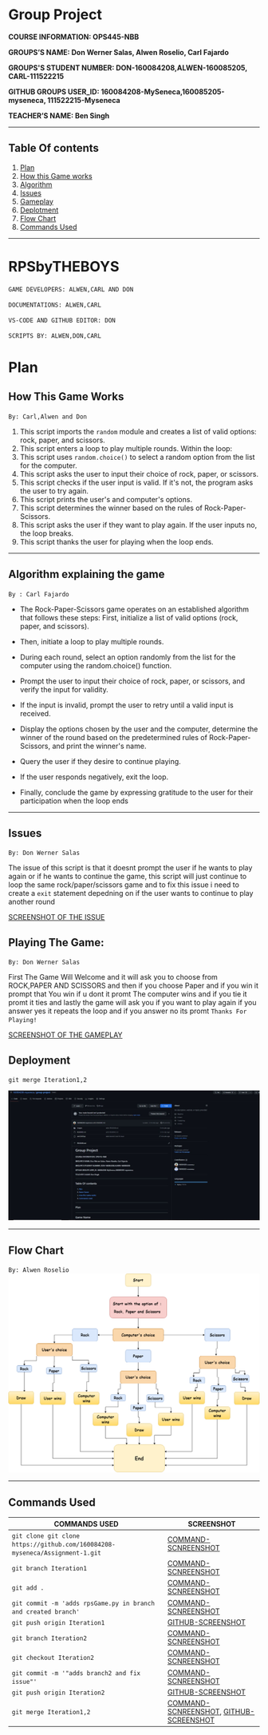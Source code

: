 # Group Project 

 **COURSE INFORMATION: OPS445-NBB**

 **GROUPS’S NAME: Don Werner Salas, Alwen Roselio, Carl Fajardo**

 **GROUPS'S STUDENT NUMBER: DON-160084208,ALWEN-160085205, CARL-111522215**

 **GITHUB GROUPS USER_ID: 160084208-MySeneca,160085205-myseneca, 111522215-Myseneca** 

 **TEACHER’S NAME: Ben Singh**

---
 ## **Table Of contents**
1. [Plan](#plan)
2. [How this Game works](#how-this-game-works)
3. [Algorithm](#algorithm-explaining-the-game)
4. [Issues](#issues)
5. [Gameplay](#playing-the-game)
6. [Deplotment](#deployment)
7. [Flow Chart](#flow-chart)
8. [Commands Used](#commands-used)


---
# **RPSbyTHEBOYS**
`GAME DEVELOPERS: ALWEN,CARL AND DON`

`DOCUMENTATIONS: ALWEN,CARL`

`VS-CODE AND GITHUB EDITOR: DON`

`SCRIPTS BY: ALWEN,DON,CARL`

# **Plan**

## **How This Game Works**
`By: Carl,Alwen and Don`
1. This script imports the `random` module and creates a list of valid options: rock, paper, and scissors.
2. This script enters a loop to play multiple rounds. Within the loop:
3. This script uses `random.choice()` to select a random option from the list for the computer.
4. This script asks the user to input their choice of rock, paper, or scissors.
5. This script checks if the user input is valid. If it's not, the program asks the user to try again.
6. This script prints the user's and computer's options.
7. This script determines the winner based on the rules of Rock-Paper-Scissors.
8. This script asks the user if they want to play again. If the user inputs no, the loop breaks.
9. This script thanks the user for playing when the loop ends.

---

## **Algorithm explaining the game**
`By : Carl Fajardo`
- The Rock-Paper-Scissors game operates on an established algorithm that follows these steps: First, initialize a list of valid options (rock, paper, and scissors).

- Then, initiate a loop to play multiple rounds.

- During each round, select an option randomly from the list for the computer using the random.choice() function.

- Prompt the user to input their choice of rock, paper, or scissors, and verify the input for validity.

- If the input is invalid, prompt the user to retry until a valid input is received.

- Display the options chosen by the user and the computer, determine the winner of the round based on the predetermined rules of Rock-Paper-Scissors, and print the winner's name.

- Query the user if they desire to continue playing.

- If the user responds negatively, exit the loop.

- Finally, conclude the game by expressing gratitude to the user for their participation when the loop ends

---

## **Issues**
`By: Don Werner Salas`

The issue of this script is that it doesnt prompt the user if he wants to play again or if he wants to continue the game, this script will just continue to loop the same rock/paper/scissors game and to fix this issue i need to create a `exit` statement depedning on if the user wants to continue to play another round

[SCREENSHOT OF THE ISSUE](./images/issue.JPG)


## **Playing The Game:**
`By: Don Werner Salas`

First The Game Will Welcome and it will ask you to choose from ROCK,PAPER AND SCISSORS and then if you choose Paper and if you win it prompt that You win if u dont it promt The computer wins and if you tie it promt it ties and lastly the game will ask you if you want to play again if you answer yes it repeats the loop and if you answer no its promt `Thanks For Playing!`

[SCREENSHOT OF THE GAMEPLAY](./images/gameplay.JPG)

## **Deployment**

`git merge Iteration1,2`

![DEPLOYMENT](./images/GITHUB-MERGE.JPG)

---
## **Flow Chart**
`By: Alwen Roselio`
![flowchart](./images/flowchartops.png)

---
## **Commands Used**

| COMMANDS USED  | SCREENSHOT     |
| -------------- | --------------|
| `git clone git clone https://github.com/160084208-myseneca/Assignment-1.git` | [COMMAND-SCNREENSHOT](./images/grouprespository.JPG) |
| `git branch Iteration1 ` | [COMMAND-SCNREENSHOT](./images/gitbranch.JPG) |
| `git add .` | [COMMAND-SCNREENSHOT](./images/commit-iteration1.JPG) |
| `git commit -m 'adds rpsGame.py in branch and created branch'` | [COMMAND-SCNREENSHOT](./images/commit-iteration1.JPG) |
| `git push origin Iteration1` | [GITHUB-SCREENSHOT](./images/git-push-Iteration1.JPG) |
| `git branch Iteration2`| [COMMAND-SCNREENSHOT](./images/git-branch-interation2.JPG) |
| `git checkout Iteration2` | [COMMAND-SCNREENSHOT](./images/git-branch-interation2.JPG) |
| `git commit -m '"adds branch2 and fix issue"'` | [COMMAND-SCNREENSHOT](./images/git-branch-interation2.JPG) |
| `git push origin Iteration2` | [GITHUB-SCREENSHOT](./images/github-branch2.JPG) |\
| `git merge Iteration1,2` | [COMMAND-SCNREENSHOT](./images/merge.JPG), [GITHUB-SCREENSHOT](./images/GITHUB-MERGE.JPG) |

